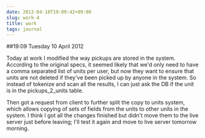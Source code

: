 ```yaml
---
date: 2012-04-10T19:09:42+09:00
slug: work-4
title: work
tags: journal
---
```


##19:09 Tuesday 10 April 2012

Today at work I modified the way pickups are stored in the system. According to the original specs, it seemed likely that we'd only need to have a comma separated list of units per user, but now they want to ensure that units are not deleted if they've been picked up by anyone in the system. So instead of tokenize and scan all the results, I can just ask the DB if the unit is in the pickups_2_units table.

 

Then got a request from client to further split the copy to units system, which allows copying of sets of fields from the units to other units in the system. I think I got all the changes finished but didn't move them to the live server just before leaving; I'll test it again and move to live server tomorrow morning.

 

